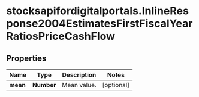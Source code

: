# stocksapifordigitalportals.InlineResponse2004EstimatesFirstFiscalYearRatiosPriceCashFlow

## Properties

Name | Type | Description | Notes
------------ | ------------- | ------------- | -------------
**mean** | **Number** | Mean value. | [optional] 


